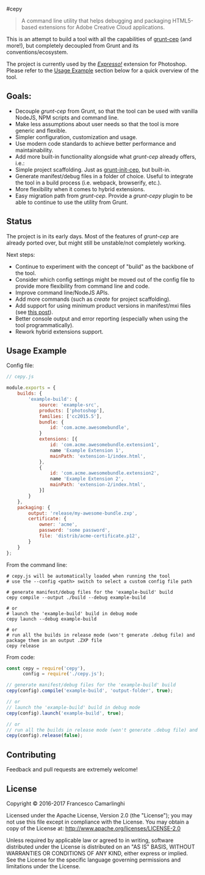 
#cepy
> A command line utility that helps debugging and packaging HTML5-based extensions for Adobe Creative Cloud applications.

This is an attempt to build a tool with all the capabilities of [grunt-cep](https://github.com/fcamarlinghi/grunt-cep/) (and more!), but completely decoupled from Grunt and its conventions/ecosystem.

The project is currently used by the [*Expresso!*](https://github.com/fcamarlinghi/expresso/) extension for Photoshop. Please refer to the [Usage Example](#usage-example) section below for a quick overview of the tool.

## Goals:
* Decouple *grunt-cep* from Grunt, so that the tool can be used with vanilla NodeJS, NPM scripts and command line.
* Make less assumptions about user needs so that the tool is more generic and flexible.
* Simpler configuration, customization and usage.
* Use modern code standards to achieve better performance and maintainability.
* Add more built-in functionality alongside what *grunt-cep* already offers, i.e.:
 * Simple project scaffolding. Just as [grunt-init-cep](https://github.com/fcamarlinghi/grunt-init-cep/), but built-in.
 * Generate manifest/debug files in a folder of choice. Useful to integrate the tool in a build process (i.e. webpack, browserify, etc.).
* More flexibility when it comes to hybrid extensions.
* Easy migration path from *grunt-cep*. Provide a *grunt-cepy* plugin to be able to continue to use the utility from Grunt.

## Status
The project is in its early days. Most of the features of *grunt-cep* are already ported over, but might still be unstable/not completely working.

Next steps:
* Continue to experiment with the concept of "build" as the backbone of the tool.
* Consider which config settings might be moved out of the config file to provide more flexibility from command line and code.
* Improve command line/NodeJS APIs.
* Add more commands (such as *create* for project scaffolding).
* Add support for using minimum product versions in manifest/mxi files (see [this post](http://www.davidebarranca.com/2016/06/html-panel-tips-21-photoshop-cc2015-5-2016-survival-guide/)).
* Better console output and error reporting (especially when using the tool programmatically).
* Rework hybrid extensions support.

## Usage Example
Config file:
```js
// cepy.js

module.exports = {
	builds: {
		'example-build': {
			source: 'example-src',
			products: ['photoshop'],
			families: ['cc2015.5'],
			bundle: {
				id: 'com.acme.awesomebundle',
			}
			extensions: [{
				id: 'com.acme.awesomebundle.extension1',
				name 'Example Extension 1',
				mainPath: 'extension-1/index.html',
			},
			{
				id: 'com.acme.awesomebundle.extension2',
				name 'Example Extension 2',
				mainPath: 'extension-2/index.html',
			}]
		}
	},
	packaging: {
		output: 'release/my-awesome-bundle.zxp',
		certificate: {
			owner: 'acme',
			password: 'some password',
			file: 'distrib/acme-certificate.p12',
		}
	}
};
```
From the command line:
```shell
# cepy.js will be automatically loaded when running the tool
# use the --config <path> switch to select a custom config file path

# generate manifest/debug files for the 'example-build' build
cepy compile --output ./build --debug example-build

# or
# launch the 'example-build' build in debug mode
cepy launch --debug example-build

# or
# run all the builds in release mode (won't generate .debug file) and package them in an output .ZXP file
cepy release
```
From code:
```js
const cepy = require('cepy'),
      config = require('./cepy.js');

// generate manifest/debug files for the 'example-build' build
cepy(config).compile('example-build', 'output-folder', true);

// or
// launch the 'example-build' build in debug mode
cepy(config).launch('example-build', true);

// or
// run all the builds in release mode (won't generate .debug file) and package them in an output .ZXP file
cepy(config).release(false);
```

## Contributing

Feedback and pull requests are extremely welcome!

## License
Copyright &copy; 2016-2017 Francesco Camarlinghi

Licensed under the Apache License, Version 2.0 (the "License"); you may not use this file except in compliance with the License. You may obtain a copy of the License at: http://www.apache.org/licenses/LICENSE-2.0

Unless required by applicable law or agreed to in writing, software distributed under the License is distributed on an "AS IS" BASIS, WITHOUT WARRANTIES OR CONDITIONS OF ANY KIND, either express or implied. See the License for the specific language governing permissions and limitations under the License.

